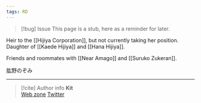 ```yaml
---
tags: RD
---
```

> [!bug] Issue
> This page is a stub, here as a reminder for later.

Heir to the [[Hijiya Corporation]], but not currently taking her position. Daughter of [[Kaede Hijiya]] and [[Hana Hijiya]].

Friends and roommates with [[Near Amago]] and [[Suruko Zukeran]].

肱野のぞみ

-----
> [!cite] Author info
> **Kit**\
> [Web zone](https://kitabe.link) [Twitter](https://twitter.com/Kerosyn_)